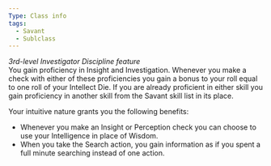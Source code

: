 ```yaml
---
Type: Class info
tags:
  - Savant
  - Sublclass
---
```

_3rd-level Investigator Discipline feature_  
You gain proficiency in Insight and Investigation. Whenever you make a check with either of these proficiencies you gain a bonus to your roll equal to one roll of your Intellect Die. If you are already proficient in either skill you gain proficiency in another skill from the Savant skill list in its place.

Your intuitive nature grants you the following benefits:

- Whenever you make an Insight or Perception check you can choose to use your Intelligence in place of Wisdom.
- When you take the Search action, you gain information as if you spent a full minute searching instead of one action.